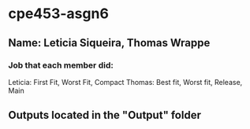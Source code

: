 # cpe453-asgn6
## Name: Leticia Siqueira, Thomas Wrappe
### Job that each member did:
Leticia: First Fit, Worst Fit, Compact
Thomas: Best fit, Worst fit, Release, Main
## Outputs located in the "Output" folder
